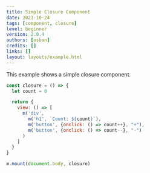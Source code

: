 ```yaml
---
title: Simple Closure Component
date: 2021-10-24
tags: [component, closure]
level: beginner
version: 2.0.4
authors: [osban]
credits: []
links: []
layout: layouts/example.html
---
```


This example shows a simple closure component.

~~~js
const closure = () => {
  let count = 0

  return {
    view: () => [
      m('div',
        m('h1', `Count: ${count}`),
        m('button', {onclick: () => count++}, "+"),
        m('button', {onclick: () => count--}, "-")
      )
    ]
  }
}

m.mount(document.body, closure)
~~~
